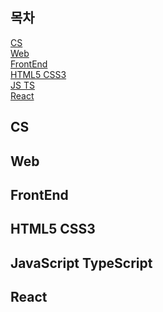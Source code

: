 ## 목차
[CS](#CS)
<br>
[Web](#Web)
<br>
[FrontEnd](#FrontEnd)
<br>
[HTML5 CSS3](#HTML5-CSS3)
<br>
[JS TS](#JS-TS)
<br>
[React](React)

## CS

## Web

## FrontEnd

## HTML5 CSS3

## JavaScript TypeScript

## React
